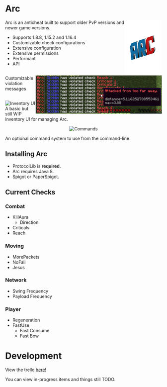 # Arc

<img src="arcbr.png" align="right"
     alt="Arc logo" width="120" height="178">

Arc is an anticheat built to support older PvP versions and newer game versions.

* Supports 1.8.8, 1.15.2 and 1.16.4
* Customizable check configurations
* Extensive configuration
* Extensive permissions
* Performant
* API

## 
<img align="right" src="violations.png" alt="Violations">

Customizable violation messages

##
<img align="left"  src="https://i.imgur.com/JpyeQoF.png" alt="Inventory UI">

A basic but still WIP inventory UI for managing Arc.

<p align="center">
  <img src="https://i.imgur.com/QRFwGT8.png" alt="Commands">
</p>

An optional command system to use from the command-line.

## Installing Arc

* ProtocolLib is **required**.
* Arc requires Java 8.
* Spigot or PaperSpigot.

## Current Checks

### Combat
* KillAura
  * Direction
* Criticals
* Reach

### Moving
* MorePackets
* NoFall
* Jesus

### Network
* Swing Frequency
* Payload Frequency

### Player
* Regeneration
* FastUse
  * Fast Consume
  * Fast Bow

# Development

View the trello [here!](https://trello.com/b/Ytgv320C/arc)

You can view in-progress items and things still TODO.
